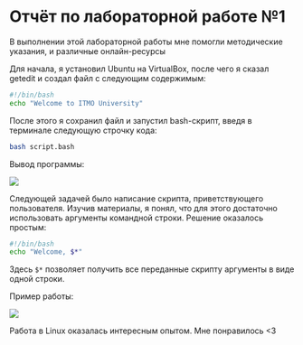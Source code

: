# Отчёт по лабораторной работе №1

В выполнении этой лабораторной работы мне помогли методические указания, и различные онлайн-ресурсы

Для начала, я установил Ubuntu на VirtualBox, после чего я сказал getedit и создал файл с следующим содержимым:

```bash
#!/bin/bash
echo "Welcome to ITMO University"
```

После этого я сохранил файл и запустил bash-скрипт, введя в терминале следующую строчку кода:

```bash
bash script.bash
```

Вывод программы:

<div align="left">
<img src="images/Pasted image 20250409140239.png"/>
</div>

Следующей задачей было написание скрипта, приветствующего пользователя. Изучив материалы, я понял, что для этого достаточно использовать аргументы командной строки. Решение оказалось простым:

```bash
#!/bin/bash
echo "Welcome, $*"
```

Здесь `$*` позволяет получить все переданные скрипту аргументы в виде одной строки.

Пример работы:

<div align="left">
<img src="images/Pasted image 20250409140849.png"/>
</div>

Работа в Linux оказалась интересным опытом. Мне понравилось <3
